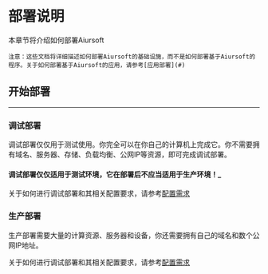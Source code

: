 # 部署说明

本章节将介绍如何部署Aiursoft

    注意：这些文档将详细描述如何部署Aiursoft的基础设施，而不是如何部署基于Aiursoft的程序。关于如何部署基于Aiursoft的应用，请参考[应用部署](#)

## 开始部署

-------

### 调试部署

调试部署仅仅用于测试使用。你完全可以在你自己的计算机上完成它。你不需要拥有域名、服务器、存储、负载均衡、公网IP等资源，即可完成调试部署。

#### 调试部署仅仅适用于测试环境，它在部署后不应当适用于生产环境！_

关于如何进行调试部署和其相关配置要求，请参考[配置需求](./Requirements.md)

### 生产部署

生产部署需要大量的计算资源、服务器和设备，你还需要拥有自己的域名和数个公网IP地址。

关于如何进行调试部署和其相关配置要求，请参考[配置需求](./Requirements.md)

